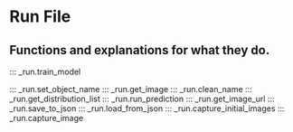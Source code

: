 # Run File

## Functions and explanations for what they do.

::: _run.train_model

::: _run.set_object_name
::: _run.get_image
::: _run.clean_name
::: _run.get_distribution_list
::: _run.run_prediction
::: _run.get_image_url
::: _run.save_to_json
::: _run.load_from_json
::: _run.capture_initial_images
::: _run.capture_image

